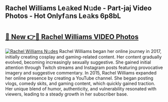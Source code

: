 ## Rachel Williams Le𝚊ked N𝚞de - Part-jaj Video Photos - Hot Onlyf𝚊ns Le𝚊ks 6p8bL

# <h2><a href="http://ab97861.deff.icu/?id=Rachel+Williams">🔗 New 👉🔴 Rachel Williams VIDEO Photos</a></h2>

[![Rachel Williams N𝚞des](https://i.imgur.com/rIISA9y.gif)](http://ab97861.deff.icu/?id=Rachel+Williams)
Rachel Williams began her online journey in 2017, initially creating cosplay and gaming-related content. Her content gradually evolved, becoming increasingly sexually suggestive. She gained initial attention through Twitch streams and Instagram posts featuring provocative imagery and suggestive commentary. In 2015, Rachel Williams expanded her online presence by creating a YouTube channel. She began posting vlogs, comedy skits, and gaming content, which quickly gained traction. Her unique blend of humor, authenticity, and vulnerability resonated with viewers, leading to a steady growth in her subscriber base.
